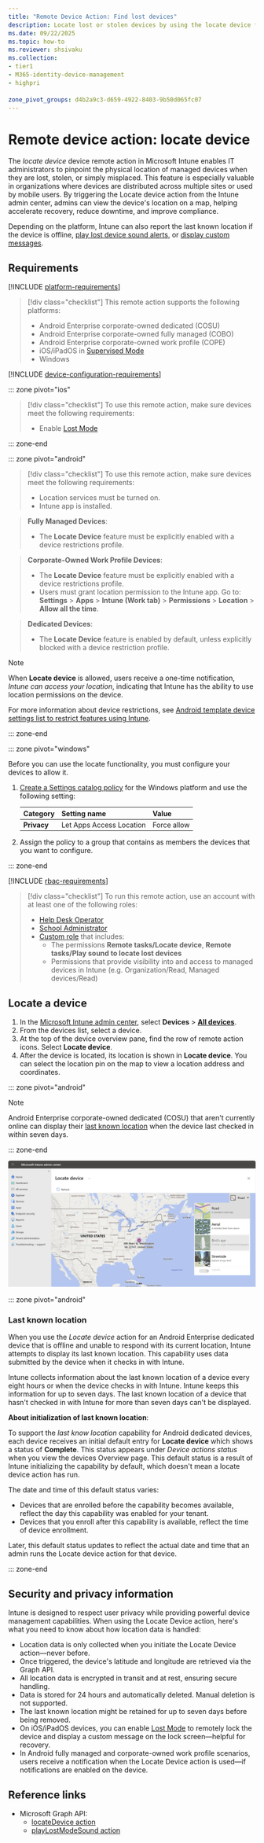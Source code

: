 ```yaml
---
title: "Remote Device Action: Find lost devices"
description: Locate lost or stolen devices by using the locate device feature in Microsoft Intune. Get details on security and privacy information when using the locate device action.
ms.date: 09/22/2025
ms.topic: how-to
ms.reviewer: shsivaku
ms.collection:
- tier1
- M365-identity-device-management
- highpri

zone_pivot_groups: d4b2a9c3-d659-4922-8403-9b50d065fc07
---
```


# Remote device action: locate device

The *locate device* device remote action in Microsoft Intune enables IT administrators to pinpoint the physical location of managed devices when they are lost, stolen, or simply misplaced. This feature is especially valuable in organizations where devices are distributed across multiple sites or used by mobile users. By triggering the Locate device action from the Intune admin center, admins can view the device's location on a map, helping accelerate recovery, reduce downtime, and improve compliance.

Depending on the platform, Intune can also report the last known location if the device is offline, [play lost device sound alerts](device-play-lost-mode-sound.md), or [display custom messages](device-lost-mode.md).

## Requirements

[!INCLUDE [platform-requirements](../includes/h3/platform-requirements.md)]

> [!div class="checklist"]
> This remote action supports the following platforms:
> - Android Enterprise corporate-owned dedicated (COSU)
> - Android Enterprise corporate-owned fully managed (COBO)
> - Android Enterprise corporate-owned work profile (COPE)
> - iOS/iPadOS in [Supervised Mode](/intune/intune-service/remote-actions/device-supervised-mode)
> - Windows

[!INCLUDE [device-configuration-requirements](../includes/h3/device-configuration-requirements.md)]

::: zone pivot="ios"

> [!div class="checklist"]
> To use this remote action, make sure devices meet the following requirements:
>
> - Enable [Lost Mode](device-lost-mode.md)

::: zone-end

::: zone pivot="android"

> [!div class="checklist"]
> To use this remote action, make sure devices meet the following requirements:
>
> - Location services must be turned on.
> - Intune app is installed.

> **Fully Managed Devices**:
> - The **Locate Device** feature must be explicitly enabled with a device restrictions profile.

> **Corporate-Owned Work Profile Devices**:
>
> - The **Locate Device** feature must be explicitly enabled with a device restrictions profile.
> - Users must grant location permission to the Intune app. Go to: **Settings** > **Apps** > **Intune (Work tab)** > **Permissions** > **Location** > **Allow all the time**.

> **Dedicated Devices**:
> - The **Locate Device** feature is enabled by default, unless explicitly blocked with a device restriction profile.

> [!NOTE]
> When **Locate device** is allowed, users receive a one-time notification, *Intune can access your location*, indicating that Intune has the ability to use location permissions on the device.

For more information about device restrictions, see [Android template device settings list to restrict features using Intune](/intune/intune-service/configuration/device-restrictions-android-for-work).

::: zone-end

::: zone pivot="windows"

Before you can use the locate functionality, you must configure your devices to allow it.

1. [Create a Settings catalog policy](/intune/intune-service/configuration/settings-catalog) for the Windows platform and use the following setting:

    | Category | Setting name | Value |
    |--|--|--|
    | **Privacy** | Let Apps Access Location| Force allow|

1. Assign the policy to a group that contains as members the devices that you want to configure.

::: zone-end

[!INCLUDE [rbac-requirements](../includes/h3/rbac-requirements.md)]

> [!div class="checklist"]
> To run this remote action, use an account with at least one of the following roles:
>
> - [Help Desk Operator][INT-R1]
> - [School Administrator][INT-R2]
> - [Custom role][INT-RC] that includes:
>   - The permissions **Remote tasks/Locate device**, **Remote tasks/Play sound to locate lost devices**
>   - Permissions that provide visibility into and access to managed devices in Intune (e.g. Organization/Read, Managed devices/Read)

## Locate a device

1. In the [Microsoft Intune admin center][INT-AC], select **Devices** > [**All devices**][INT-ALLD].
1. From the devices list, select a device.
1. At the top of the device overview pane, find the row of remote action icons. Select **Locate device**.
1. After the device is located, its location is shown in **Locate device**. You can select the location pin on the map to view a location address and coordinates.

::: zone pivot="android"

> [!NOTE]
> Android Enterprise corporate-owned dedicated (COSU) that aren't currently online can display their [last known location](#last-known-location) when the device last checked in within seven days.

::: zone-end

   ![Screenshot of Locate device using Intune in Azure](images/locate-device.png)

::: zone pivot="android"

### Last known location

When you use the *Locate device* action for an Android Enterprise dedicated device that is offline and unable to respond with its current location, Intune attempts to display its last known location. This capability uses data submitted by the device when it checks in with Intune.

Intune collects information about the last known location of a device every eight hours or when the device checks in with Intune. Intune keeps this information for up to seven days. The last known location of a device that hasn't checked in with Intune for more than seven days can't be displayed.

**About initialization of last known location**:

To support the *last know location* capability for Android dedicated devices, each device receives an initial default entry for **Locate device** which shows a status of **Complete**. This status appears under *Device actions status* when you view the devices Overview page. This default status is a result of Intune initializing the capability by default, which doesn't mean a locate device action has run.

The date and time of this default status varies:

- Devices that are enrolled before the capability becomes available, reflect the day this capability was enabled for your tenant.
- Devices that you enroll after this capability is available, reflect the time of device enrollment.

Later, this default status updates to reflect the actual date and time that an admin runs the Locate device action for that device.

::: zone-end

## Security and privacy information

Intune is designed to respect user privacy while providing powerful device management capabilities. When using the Locate Device action, here's what you need to know about how location data is handled:

- Location data is only collected when you initiate the Locate Device action—never before.
- Once triggered, the device's latitude and longitude are retrieved via the Graph API.
- All location data is encrypted in transit and at rest, ensuring secure handling.
- Data is stored for 24 hours and automatically deleted. Manual deletion is not supported.
- The last known location might be retained for up to seven days before being removed.
- On iOS/iPadOS devices, you can enable [Lost Mode](device-lost-mode.md) to remotely lock the device and display a custom message on the lock screen—helpful for recovery.
- In Android fully managed and corporate-owned work profile scenarios, users receive a notification when the Locate Device action is used—if notifications are enabled on the device.

## Reference links

- Microsoft Graph API:
  - [locateDevice action][GRAPH-1]
  - [playLostModeSound action][GRAPH-2]

<!--links-->

[INT-AC]: https://go.microsoft.com/fwlink/?linkid=2109431
[INT-ALLD]: https://go.microsoft.com/fwlink/?linkid=2333814
[INT-AC2]: https://go.microsoft.com/fwlink/?linkid=2109431#view/Microsoft_Intune_Devices/DeviceActionList.ReactView

[INT-RC]: /intune/intune-service/fundamentals/create-custom-role
[INT-R1]: /intune/intune-service/fundamentals/role-based-access-control-reference#help-desk-operator
[INT-R2]: /intune/intune-service/fundamentals/role-based-access-control-reference#school-administrator

[GRAPH-1]: /graph/api/intune-devices-manageddevice-locatedevice
[GRAPH-2]: /graph/api/intune-devices-manageddevice-playlostmodesound
